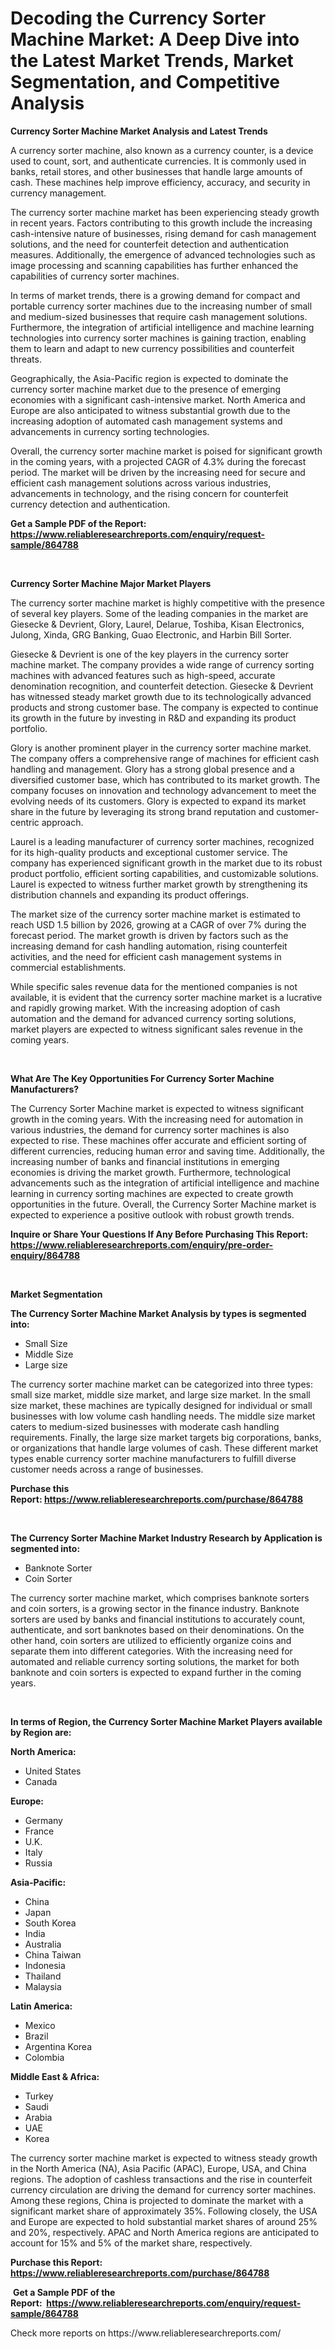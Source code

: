 <p><h1>Decoding the Currency Sorter Machine Market: A Deep Dive into the Latest Market Trends, Market Segmentation, and Competitive Analysis</h1></p><p><strong>Currency Sorter Machine Market Analysis and Latest Trends</strong></p>
<p><p>A currency sorter machine, also known as a currency counter, is a device used to count, sort, and authenticate currencies. It is commonly used in banks, retail stores, and other businesses that handle large amounts of cash. These machines help improve efficiency, accuracy, and security in currency management.</p><p>The currency sorter machine market has been experiencing steady growth in recent years. Factors contributing to this growth include the increasing cash-intensive nature of businesses, rising demand for cash management solutions, and the need for counterfeit detection and authentication measures. Additionally, the emergence of advanced technologies such as image processing and scanning capabilities has further enhanced the capabilities of currency sorter machines.</p><p>In terms of market trends, there is a growing demand for compact and portable currency sorter machines due to the increasing number of small and medium-sized businesses that require cash management solutions. Furthermore, the integration of artificial intelligence and machine learning technologies into currency sorter machines is gaining traction, enabling them to learn and adapt to new currency possibilities and counterfeit threats.</p><p>Geographically, the Asia-Pacific region is expected to dominate the currency sorter machine market due to the presence of emerging economies with a significant cash-intensive market. North America and Europe are also anticipated to witness substantial growth due to the increasing adoption of automated cash management systems and advancements in currency sorting technologies.</p><p>Overall, the currency sorter machine market is poised for significant growth in the coming years, with a projected CAGR of 4.3% during the forecast period. The market will be driven by the increasing need for secure and efficient cash management solutions across various industries, advancements in technology, and the rising concern for counterfeit currency detection and authentication.</p></p>
<p><strong>Get a Sample PDF of the Report:&nbsp; <a href="https://www.reliableresearchreports.com/enquiry/request-sample/864788">https://www.reliableresearchreports.com/enquiry/request-sample/864788</a></strong></p>
<p>&nbsp;</p>
<p><strong>Currency Sorter Machine Major Market Players</strong></p>
<p><p>The currency sorter machine market is highly competitive with the presence of several key players. Some of the leading companies in the market are Giesecke & Devrient, Glory, Laurel, Delarue, Toshiba, Kisan Electronics, Julong, Xinda, GRG Banking, Guao Electronic, and Harbin Bill Sorter.</p><p>Giesecke & Devrient is one of the key players in the currency sorter machine market. The company provides a wide range of currency sorting machines with advanced features such as high-speed, accurate denomination recognition, and counterfeit detection. Giesecke & Devrient has witnessed steady market growth due to its technologically advanced products and strong customer base. The company is expected to continue its growth in the future by investing in R&D and expanding its product portfolio.</p><p>Glory is another prominent player in the currency sorter machine market. The company offers a comprehensive range of machines for efficient cash handling and management. Glory has a strong global presence and a diversified customer base, which has contributed to its market growth. The company focuses on innovation and technology advancement to meet the evolving needs of its customers. Glory is expected to expand its market share in the future by leveraging its strong brand reputation and customer-centric approach.</p><p>Laurel is a leading manufacturer of currency sorter machines, recognized for its high-quality products and exceptional customer service. The company has experienced significant growth in the market due to its robust product portfolio, efficient sorting capabilities, and customizable solutions. Laurel is expected to witness further market growth by strengthening its distribution channels and expanding its product offerings.</p><p>The market size of the currency sorter machine market is estimated to reach USD 1.5 billion by 2026, growing at a CAGR of over 7% during the forecast period. The market growth is driven by factors such as the increasing demand for cash handling automation, rising counterfeit activities, and the need for efficient cash management systems in commercial establishments.</p><p>While specific sales revenue data for the mentioned companies is not available, it is evident that the currency sorter machine market is a lucrative and rapidly growing market. With the increasing adoption of cash automation and the demand for advanced currency sorting solutions, market players are expected to witness significant sales revenue in the coming years.</p></p>
<p>&nbsp;</p>
<p><strong>What Are The Key Opportunities For Currency Sorter Machine Manufacturers?</strong></p>
<p><p>The Currency Sorter Machine market is expected to witness significant growth in the coming years. With the increasing need for automation in various industries, the demand for currency sorter machines is also expected to rise. These machines offer accurate and efficient sorting of different currencies, reducing human error and saving time. Additionally, the increasing number of banks and financial institutions in emerging economies is driving the market growth. Furthermore, technological advancements such as the integration of artificial intelligence and machine learning in currency sorting machines are expected to create growth opportunities in the future. Overall, the Currency Sorter Machine market is expected to experience a positive outlook with robust growth trends.</p></p>
<p><strong>Inquire or Share Your Questions If Any Before Purchasing This Report: <a href="https://www.reliableresearchreports.com/enquiry/pre-order-enquiry/864788">https://www.reliableresearchreports.com/enquiry/pre-order-enquiry/864788</a></strong></p>
<p>&nbsp;</p>
<p><strong>Market Segmentation</strong></p>
<p><strong>The Currency Sorter Machine Market Analysis by types is segmented into:</strong></p>
<p><ul><li>Small Size</li><li>Middle Size</li><li>Large size</li></ul></p>
<p><p>The currency sorter machine market can be categorized into three types: small size market, middle size market, and large size market. In the small size market, these machines are typically designed for individual or small businesses with low volume cash handling needs. The middle size market caters to medium-sized businesses with moderate cash handling requirements. Finally, the large size market targets big corporations, banks, or organizations that handle large volumes of cash. These different market types enable currency sorter machine manufacturers to fulfill diverse customer needs across a range of businesses.</p></p>
<p><strong>Purchase this Report:&nbsp;<a href="https://www.reliableresearchreports.com/purchase/864788">https://www.reliableresearchreports.com/purchase/864788</a></strong></p>
<p>&nbsp;</p>
<p><strong>The Currency Sorter Machine Market Industry Research by Application is segmented into:</strong></p>
<p><ul><li>Banknote Sorter</li><li>Coin Sorter</li></ul></p>
<p><p>The currency sorter machine market, which comprises banknote sorters and coin sorters, is a growing sector in the finance industry. Banknote sorters are used by banks and financial institutions to accurately count, authenticate, and sort banknotes based on their denominations. On the other hand, coin sorters are utilized to efficiently organize coins and separate them into different categories. With the increasing need for automated and reliable currency sorting solutions, the market for both banknote and coin sorters is expected to expand further in the coming years.</p></p>
<p>&nbsp;</p>
<p><strong>In terms of Region, the Currency Sorter Machine Market Players available by Region are:</strong></p>
<p>
    <p> <strong> North America: </strong>
        <ul>
            <li>United States</li>
            <li>Canada</li>
        </ul>
        </p> 
    <p> <strong> Europe: </strong>
        <ul>
            <li>Germany</li>
            <li>France</li>
            <li>U.K.</li>
            <li>Italy</li>
            <li>Russia</li>
        </ul>
        </p> 
    <p> <strong> Asia-Pacific: </strong>
        <ul>
            <li>China</li>
            <li>Japan</li>
            <li>South Korea</li>
            <li>India</li>
            <li>Australia</li>
            <li>China Taiwan</li>
            <li>Indonesia</li>
            <li>Thailand</li>
            <li>Malaysia</li>
        </ul>
        </p> 
    <p> <strong> Latin America: </strong>
        <ul>
            <li>Mexico</li>
            <li>Brazil</li>
            <li>Argentina Korea</li>
            <li>Colombia</li>
        </ul>
        </p> 
    <p> <strong> Middle East & Africa: </strong>
        <ul>
            <li>Turkey</li>
            <li>Saudi</li>
            <li>Arabia</li>
            <li>UAE</li>
            <li>Korea</li>
        </ul>
    </p>
    </p>
<p><p>The currency sorter machine market is expected to witness steady growth in the North America (NA), Asia Pacific (APAC), Europe, USA, and China regions. The adoption of cashless transactions and the rise in counterfeit currency circulation are driving the demand for currency sorter machines. Among these regions, China is projected to dominate the market with a significant market share of approximately 35%. Following closely, the USA and Europe are expected to hold substantial market shares of around 25% and 20%, respectively. APAC and North America regions are anticipated to account for 15% and 5% of the market share, respectively.</p></p>
<p><strong>Purchase this Report: <a href="https://www.reliableresearchreports.com/purchase/864788">https://www.reliableresearchreports.com/purchase/864788</a></strong></p>
<p>&nbsp;<strong>Get a Sample PDF of the Report:&nbsp;&nbsp;<a href="https://www.reliableresearchreports.com/enquiry/request-sample/864788">https://www.reliableresearchreports.com/enquiry/request-sample/864788</a></strong></p>
<p><strong></strong></p>
<p>Check more reports on https://www.reliableresearchreports.com/</p>